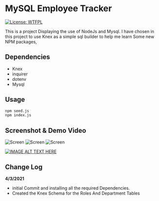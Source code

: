 # MySQL Employee Tracker

[![License: WTFPL](https://img.shields.io/badge/License-WTFPL-brightgreen.svg)](http://www.wtfpl.net/about/)

This is a project Displaying the use of NodeJs and Mysql. I have chosen in this project to use Knex as a simple sql builder to help me learn Some new NPM packages,

## Dependencies

- Knex
- inquirer
- dotenv
- Mysql

## Usage

```zsh
npm seed.js
npm index.js
```

## Screenshot & Demo Video

![Screen](https://via.placeholder.com/1200x800 "Screen Shot 1")
![Screen](https://via.placeholder.com/1200x800 "Screen Shot 2")
![Screen](https://via.placeholder.com/1200x800 "Screen Shot 3")

[![IMAGE ALT TEXT HERE](http://img.youtube.com/vi/YOUTUBE_VIDEO_ID_HERE/0.jpg)](http://www.youtube.com/watch?v=YOUTUBE_VIDEO_ID_HERE)

## Change Log

**4/3/2021**

- initial Commit and installing all the required Dependencies.
- Created the Knex Schema for the Roles And Department Tables
